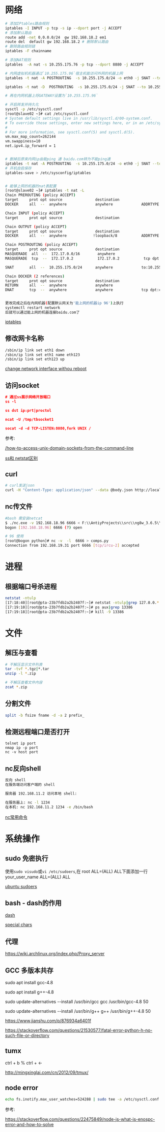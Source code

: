 # 网络

```sh
# 添加IPtables路由规则
iptables -I INPUT -p tcp -s ip --dport port -j ACCEPT
# 添加默认路由
route add -net 0.0.0.0/24  gw 192.168.18.2 em1
route del  default gw 192.168.18.2 # 删除默认路由
# 删除路由规则链
iptables -F chainname

# 添加NAT规则
iptables  -A nat -s 10.255.175.76 -p tcp --dport 8880 -j ACCEPT

# 内网虚拟机机器通过`10.255.175.96`宿主机能访问外网的机器上网
iptables -t nat -A POSTROUTING  -s 10.255.175.0/24 -o eth0 -j SNAT --to 10.255.175.96

iptables -t nat -D  POSTROUTING  -s 10.255.175.0/24 -j SNAT --to 10.255.175.96

# 再在内网机器上将GATEWAY设置为`10.255.175.96`
```


````sh
# 开启转发并持久化
sysctl -p /etc/sysctl.conf
[root@slave02 ~]# cat /etc/sysctl.conf
# System default settings live in /usr/lib/sysctl.d/00-system.conf.
# To override those settings, enter new settings here, or in an /etc/sysctl.d/<name>.conf file
#
# For more information, see sysctl.conf(5) and sysctl.d(5).
vm.max_map_count=262144
vm.swappiness=10
net.ipv4.ip_forward = 1


# 删掉后原来内网ip由能ping 通 baidu.com转为不能ping通
iptables -t nat -A POSTROUTING  -s 10.255.175.0/24 -o eth0 -j SNAT --to 10.255.175.96
# 开机自启保存
iptables-save > /etc/sysconfig/iptables


# 能够上网的机器的nat表配置
[root@slave02 ~]# iptables -t nat -L
Chain PREROUTING (policy ACCEPT)
target     prot opt source               destination
DOCKER     all  --  anywhere             anywhere             ADDRTYPE match dst-type LOCAL

Chain INPUT (policy ACCEPT)
target     prot opt source               destination

Chain OUTPUT (policy ACCEPT)
target     prot opt source               destination
DOCKER     all  --  anywhere            !loopback/8           ADDRTYPE match dst-type LOCAL

Chain POSTROUTING (policy ACCEPT)
target     prot opt source               destination
MASQUERADE  all  --  172.17.0.0/16        anywhere
MASQUERADE  tcp  --  172.17.0.2           172.17.0.2           tcp dpt:commplex-main

SNAT       all  --  10.255.175.0/24      anywhere             to:10.255.175.96

Chain DOCKER (2 references)
target     prot opt source               destination
RETURN     all  --  anywhere             anywhere
DNAT       tcp  --  anywhere             anywhere             tcp dpt:commplex-main to:172.17.0.2:5000


更改完成之后在内网机器(配置默认网关为'能上网的机器ip 96')上执行
systemctl restart network
后就可以通过能上网的机器连接baidu.com了
````


[iptables](http://www.zsythink.net/archives/1199)


## 修改网卡名称

```sh
/sbin/ip link set eth1 down
/sbin/ip link set eth1 name eth123
/sbin/ip link set eth123 up
```

[change network interface withou reboot](https://unix.stackexchange.com/questions/205010/centos-7-rename-network-interface-without-rebooting)
## 访问socket

```json
# 通过ss展示网络开放端口
ss -l

ss dst ip:prt|proctol

ncat -U /tmp/tbsocket1

socat -d -d TCP-LISTEN:8080,fork UNIX /
```

参考:

[/how-to-access-unix-domain-sockets-from-the-command-line](https://stackoverflow.com/questions/27195677/how-to-access-unix-domain-sockets-from-the-command-line)

[ss和 netstat区别](https://www.cnblogs.com/kevingrace/p/6211509.html)

## curl
```sh
# curl发送json
curl -H "Content-Type: application/json" --data @body.json http://localhost:8080/ui/webapp/conf
```


## nc传文件
```sh
#bash 需安装netcat
$ ./nc.exe -v 192.168.18.96 6666 < F:\\AntiyProjects\\src\\ng8w_3.6.5\\comps.py
bogon [192.168.18.96] 6666 (?) open

# 96 使用
[root@bogon python]# nc -v  -l  6666 > comps.py
Connection from 192.168.19.31 port 6666 [tcp/ircu-2] accepted
```



# 进程

## 根据端口号杀进程
```sh
netstat -ntulp
[17:18:40][root@pta-23b7fdb2a2b2407f:~]# netstat -ntulp|grep 127.0.0.*|grep python
[17:19:10][root@pta-23b7fdb2a2b2407f:~]# ps aux|grep 13386
[17:19:18][root@pta-23b7fdb2a2b2407f:~]# kill -9 13386
```

# 文件

## 解压与查看
```sh
# 不解压显示文件列表
tar -tvf *.tgz|*.tar
unzip -l *.zip

# 不解压查看文件内容
zcat *.zip
```
## 分割文件
```sh
split -b fsize fname -d -a 2 prefix_
```


## 检测远程端口是否打开
```shell
telnet ip port
nmap ip -p port
nc -v host port
```

## nc反向shell

```sh
反向 shell
在服务端访问客户端的 shell

服务器 192.168.11.2 访问本地 shell:

在服务器上: nc -l 1234
在本机: nc 192.168.11.2 1234 -e /bin/bash
```

[nc常用命令](https://www.ifmicro.com/%E8%AE%B0%E5%BD%95/2017/12/12/netcat-usage/)


# 系统操作


## sudo 免密执行

使用`sudo visudo`或`vi /etc/sudoers`,在 root ALL=(ALL) ALL下面添加一行 your_user_name ALL=(ALL) ALL

[ubuntu sudoers](https://phpraxis.wordpress.com/2016/09/27/enable-sudo-without-password-in-ubuntudebian/)



## bash - dash的作用

[dash](https://stackoverflow.com/questions/8045479/whats-the-magic-of-a-dash-in-command-line-parameters)

[special chars](http://tldp.org/LDP/abs/html/special-chars.html#DASHREF2)


## 代理

https://wiki.archlinux.org/index.php/Proxy_server



## GCC 多版本共存

sudo apt install gcc-4.8

sudo apt install g++-4.8

sudo update-alternatives --install /usr/bin/gcc gcc /usr/bin/gcc-4.8 50

sudo update-alternatives --install /usr/bin/g++ g++ /usr/bin/g++-4.8 50

https://www.jianshu.com/p/876934a6401f

https://stackoverflow.com/questions/21530577/fatal-error-python-h-no-such-file-or-directory


## tumx

ctrl + b %
ctrl + <-

http://mingxinglai.com/cn/2012/09/tmux/


## node error

```sh
echo fs.inotify.max_user_watches=524288 | sudo tee -a /etc/sysctl.conf && sudo sysctl -p
```

参考:

https://stackoverflow.com/questions/22475849/node-js-what-is-enospc-error-and-how-to-solve
